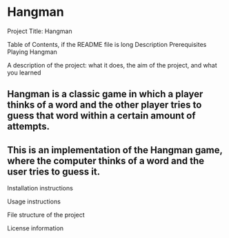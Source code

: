 # Hangman
Project Title: 
Hangman

Table of Contents, if the README file is long
Description
Prerequisites 
Playing Hangman

A description of the project: what it does, the aim of the project, and what you learned
## Hangman is a classic game in which a player thinks of a word and the other player tries to guess that word within a certain amount of attempts.
## This is an implementation of the Hangman game, where the computer thinks of a word and the user tries to guess it. 

Installation instructions


Usage instructions


File structure of the project


License information

